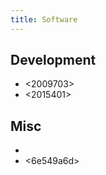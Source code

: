 ```yaml
---
title: Software
---
```


## Development

* <2009703> 
* <2015401>

## Misc 

* <c7170724> 
* <6e549a6d> 
